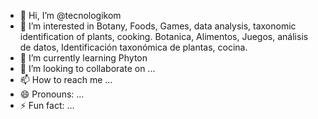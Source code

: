 - 👋 Hi, I’m @tecnologikom
- 👀 I’m interested in Botany, Foods, Games, data analysis, taxonomic identification of plants, cooking. Botanica, Alimentos, Juegos, análisis de datos, Identificación taxonómica de plantas, cocina.
- 🌱 I’m currently learning Phyton
- 💞️ I’m looking to collaborate on ...
- 📫 How to reach me ...
- 😄 Pronouns: ...
- ⚡ Fun fact: ...

<!---
tecnologikom/tecnologikom is a ✨ special ✨ repository because its `README.md` (this file) appears on your GitHub profile.
You can click the Preview link to take a look at your changes.
--->
